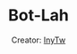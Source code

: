 <div align="center">
    <h1 id="Bot-lah">Bot-Lah</h1>

Creator: [InyTw](https://youtube.com/@InyTw87)

</div>